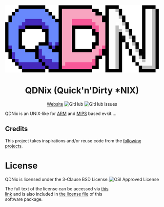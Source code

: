 <div align="center">

![Logo](.github/logo.png)

# QDNix (Quick'n'Dirty *NIX)

[Website](https://qdnix.d0p1.eu)
![GitHub](https://img.shields.io/github/license/d0p1s4m4/QDNix?logoColor=white&style=flat-square)
![GitHub issues](https://img.shields.io/github/issues/d0p1s4m4/QDNix?style=flat-square)

</div>

QDNix is an UNIX-like for [ARM](src/sys/arm/README.md) and [MIPS](src/sys/mips/README.md) based evkit....

## Credits

This project takes inspirations and/or reuse code from the [following projects](./docs/site/credits.md).

# License

<img src="https://opensource.org/wp-content/uploads/2022/10/osi-badge-dark.svg" align="right" height="128px" alt="OSI Approved License">

QDNix is licensed under the 3-Clause BSD License.

The full text of the license can be accessed via [this link](https://opensource.org/licenses/BSD-3-Clause) and is also included in [the license file](LICENSE) of this software package.
